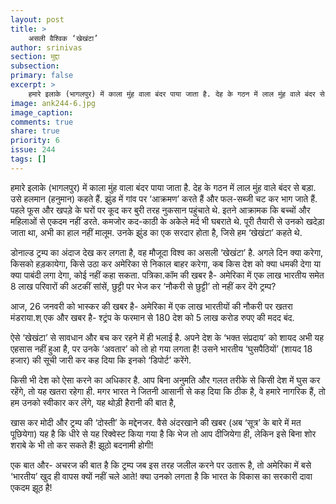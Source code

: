 ```yaml
---
layout: post
title: >
    असली वैश्विक ‘खेखंटा’
author: srinivas
section: मुद्दा
subsection:
primary: false
excerpt: >
    हमारे इलाके (भागलपुर) में काला मुंह वाला बंदर पाया जाता है. देह के गठन में लाल मुंह वाले बंदर से बड़ा. उसे हलमान (हनुमान) कहते हैं. झुंड में गांव पर ‘आक्रमण’ करते हैं और फल-सब्जी चट कर भाग जाते हैं.
image: ank244-6.jpg
image_caption:
comments: true
share: true
priority: 6
issue: 244
tags: []
---
```


हमारे इलाके (भागलपुर) में काला मुंह वाला बंदर पाया जाता है. देह के गठन में लाल मुंह वाले बंदर से बड़ा. उसे हलमान (हनुमान) कहते हैं. झुंड में गांव पर ‘आक्रमण’ करते हैं और फल-सब्जी चट कर भाग जाते हैं. पहले फूस और खपड़े के घरों पर कूद कर बुरी तरह नुकसान पहुंचाते थे. इतने आक्रामक कि बच्चों और महिलाओं से एकदम नहीं डरते. कमजोर कद-काठी के अकेले मर्द भी घबराते थे. पूरी तैयारी से उनको खदेड़ा जाता था, अभी का हाल नहीं मालूम. उनके झुंड का एक सरदार होता है, जिसे हम ‘खेखंटा’ कहते थे.

डोनाल्ड ट्रम्प का अंदाज देख कर लगता है, वह मौजूदा विश्व का असली ‘खेखंटा’ है. अगले दिन क्या करेगा, किसको हड़कायेगा, किसे उठा कर अमेरिका से निकाल बाहर करेगा, कब किस देश को क्या धमकी देगा या क्या पाबंदी लगा देगा, कोई नहीं कहा सकता. पत्रिका.कॉम की खबर है- अमेरिका में एक लाख भारतीय समेत 8 लाख परिवारों की अटकीं सांसें, छुट्टी पर भेज कर ‘नौकरी से छुट्टी’ तो नहीं कर देंगे ट्रम्प?

आज, 26 जनवरी को भास्कर की खबर है- अमेरिका में एक लाख भारतीयों की नौकरी पर खतरा मंडराया.श् एक और खबर है- श्ट्रंप के फरमान से 180 देश को 5 लाख करोड रुपए की मदद बंद.

ऐसे ‘खेखंटा’ से सावधान और बच कर रहने में ही भलाई है. अपने देश के ‘भक्त संप्रदाय’ को शायद अभी यह एहसास नहीं हुआ है, पर उनके ‘अवतार’ को तो हो गया लगता है! उसने भारतीय ‘घुसपैठियों’ (शायद 18 हजार) की सूची जारी कर कह दिया कि इनको ‘डिपोर्ट’ करेंगे. 

किसी भी देश को ऐसा करने का अधिकार है. आप बिना अनुमति और गलत तरीके से किसी देश में घुस कर रहेंगे, तो यह खतरा रहेगा ही. मगर भारत ने जितनी आसानी से कह दिया कि ठीक है, वे हमारे नागरिक हैं, तो हम उनको स्वीकार कर लेंगे, यह थोड़ी हैरानी की बात है, 

खास कर मोदी और ट्रम्प की ‘दोस्ती’ के मद्देनजर. वैसे अंदरखाने की खबर (अब ‘सूत्र’ के बारे में मत पूछियेगा) यह है कि धीरे से यह रिक्वेस्ट किया गया है कि भेज तो आप दीजियेगा ही, लेकिन इसे बिना शोर शराबे के भी तो कर सकते हैं! झूठो बदनामी होगी!

एक बात और- अचरज की बात है कि ट्रम्प जब इस तरह जलील करने पर उतारू है, तो अमेरिका में बसे ‘भारतीय’ खुद ही वापस क्यों नहीं चले आते! क्या उनको लगता है कि भारत के विकास का सरकारी दावा एकदम झूठ है!